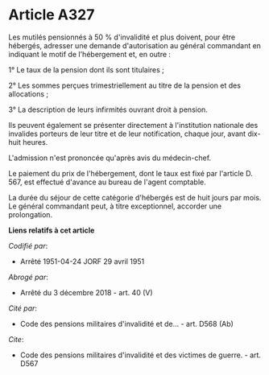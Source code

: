 # Article A327

Les mutilés pensionnés à 50 % d'invalidité et plus doivent, pour être hébergés, adresser une demande d'autorisation au
général commandant en indiquant le motif de l'hébergement et, en outre :

1° Le taux de la pension dont ils sont titulaires ;

2° Les sommes perçues trimestriellement au titre de la pension et des allocations ;

3° La description de leurs infirmités ouvrant droit à pension.

Ils peuvent également se présenter directement à l'institution nationale des invalides porteurs de leur titre et de leur
notification, chaque jour, avant dix-huit heures.

L'admission n'est prononcée qu'après avis du médecin-chef.

Le paiement du prix de l'hébergement, dont le taux est fixé par l'article D. 567, est effectué d'avance au bureau de l'agent
comptable.

La durée du séjour de cette catégorie d'hébergés est de huit jours par mois. Le général commandant peut, à titre
exceptionnel, accorder une prolongation.

**Liens relatifs à cet article**

_Codifié par_:

  - Arrêté 1951-04-24 JORF 29 avril 1951

_Abrogé par_:

  - Arrêté du 3 décembre 2018 - art. 40 (V)

_Cité par_:

  - Code des pensions militaires d'invalidité et de... - art. D568 (Ab)

_Cite_:

  - Code des pensions militaires d'invalidité et des victimes de guerre. - art. D567
